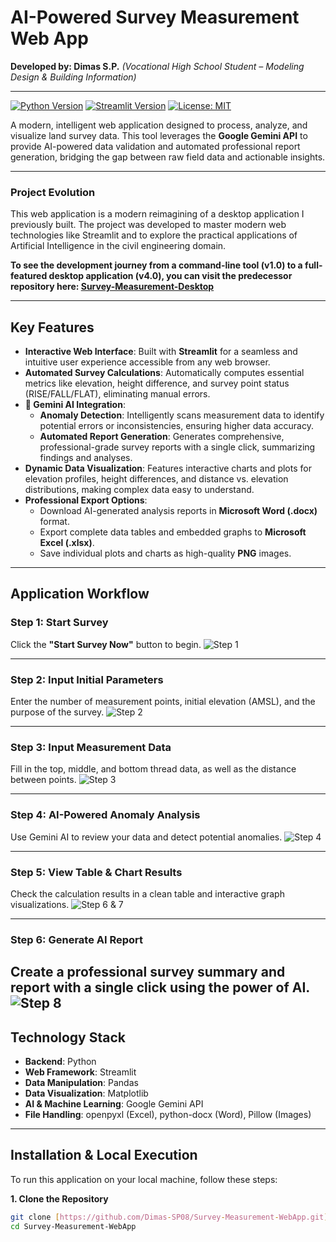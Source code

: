 # AI-Powered Survey Measurement Web App

**Developed by: Dimas S.P.** *(Vocational High School Student – Modeling Design & Building Information)*

---

[![Python Version](https://img.shields.io/badge/Python-3.9%2B-blue.svg)](https://python.org)
[![Streamlit Version](https://img.shields.io/badge/Streamlit-1.49-ff4b4b.svg)](https://streamlit.io)
[![License: MIT](https://img.shields.io/badge/License-MIT-yellow.svg)](https://opensource.org/licenses/MIT)

A modern, intelligent web application designed to process, analyze, and visualize land survey data. This tool leverages the **Google Gemini API** to provide AI-powered data validation and automated professional report generation, bridging the gap between raw field data and actionable insights.

---

### Project Evolution

This web application is a modern reimagining of a desktop application I previously built. The project was developed to master modern web technologies like Streamlit and to explore the practical applications of Artificial Intelligence in the civil engineering domain.

**To see the development journey from a command-line tool (v1.0) to a full-featured desktop application (v4.0), you can visit the predecessor repository here: [Survey-Measurement-Desktop](https://github.com/Dimas-SP08/Land-Measurement-code)**

---

## Key Features

-   **Interactive Web Interface**: Built with **Streamlit** for a seamless and intuitive user experience accessible from any web browser.
-   **Automated Survey Calculations**: Automatically computes essential metrics like elevation, height difference, and survey point status (RISE/FALL/FLAT), eliminating manual errors.
-   **🤖 Gemini AI Integration**:
    -   **Anomaly Detection**: Intelligently scans measurement data to identify potential errors or inconsistencies, ensuring higher data accuracy.
    -   **Automated Report Generation**: Generates comprehensive, professional-grade survey reports with a single click, summarizing findings and analyses.
-   **Dynamic Data Visualization**: Features interactive charts and plots for elevation profiles, height differences, and distance vs. elevation distributions, making complex data easy to understand.
-   **Professional Export Options**:
    -   Download AI-generated analysis reports in **Microsoft Word (.docx)** format.
    -   Export complete data tables and embedded graphs to **Microsoft Excel (.xlsx)**.
    -   Save individual plots and charts as high-quality **PNG** images.

---

## Application Workflow

### Step 1: Start Survey
Click the **"Start Survey Now"** button to begin.
![Step 1](Land_Measurement_WebApp/Image/_1_start.png)

---

### Step 2: Input Initial Parameters
Enter the number of measurement points, initial elevation (AMSL), and the purpose of the survey.
![Step 2](Land_Measurement_WebApp/Image/_2_data_init.png)

---

### Step 3: Input Measurement Data
Fill in the top, middle, and bottom thread data, as well as the distance between points.
![Step 3](Land_Measurement_WebApp/Image/_3_input_thread.png)

---

### Step 4: AI-Powered Anomaly Analysis
Use Gemini AI to review your data and detect potential anomalies.
![Step 4](Land_Measurement_WebApp/Image/_4_Analyze_anomalies.png)

---

### Step 5: View Table & Chart Results
Check the calculation results in a clean table and interactive graph visualizations.
![Step 6 & 7](Land_Measurement_WebApp/Image/_6_table.png)

---

### Step 6: Generate AI Report
Create a professional survey summary and report with a single click using the power of AI.
![Step 8](Land_Measurement_WebApp/Image/_8_ai_report.png)
---

## Technology Stack
-   **Backend**: Python
-   **Web Framework**: Streamlit
-   **Data Manipulation**: Pandas
-   **Data Visualization**: Matplotlib
-   **AI & Machine Learning**: Google Gemini API
-   **File Handling**: openpyxl (Excel), python-docx (Word), Pillow (Images)

---

## Installation & Local Execution

To run this application on your local machine, follow these steps:

**1. Clone the Repository**
```bash
git clone [https://github.com/Dimas-SP08/Survey-Measurement-WebApp.git](https://github.com/Dimas-SP08/Survey-Measurement-WebApp.git)
cd Survey-Measurement-WebApp
